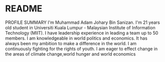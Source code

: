 # README


 PROFILE SUMMARY
 I'm Muhammad Adam Johary Bin Sanizan. I'm 21 years old student in Universiti Kuala Lumpur - Malaysian
 Institute of Information Technology (MIIT). I have leadership experience in leading a team up to 50
 members. I am knowledgeable in world politics and economics.  It has always been my ambition to make a
 difference in the world. I am continuously fighting for the rights of youth. I am eager to effect change in the
 areas of climate change,world hunger and world economics
